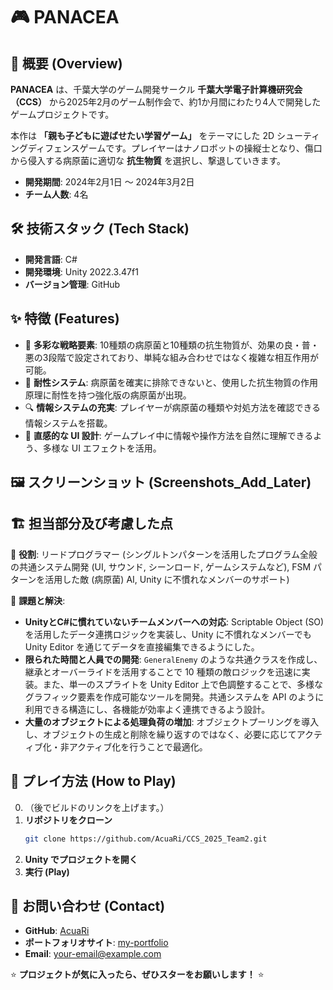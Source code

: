 # 🎮 **PANACEA**

## 📝 **概要 (Overview)**

**PANACEA** は、千葉大学のゲーム開発サークル **千葉大学電子計算機研究会（CCS）** から2025年2月のゲーム制作会で、約1か月間にわたり4人で開発したゲームプロジェクトです。

本作は **「親も子どもに遊ばせたい学習ゲーム」** をテーマにした 2D シューティングディフェンスゲームです。プレイヤーはナノロボットの操縦士となり、傷口から侵入する病原菌に適切な **抗生物質** を選択し、撃退していきます。

- **開発期間**: 2024年2月1日 ～ 2024年3月2日
- **チーム人数**: 4名

## 🛠️ **技術スタック (Tech Stack)**

- **開発言語**: C#
- **開発環境**: Unity 2022.3.47f1
- **バージョン管理**: GitHub

## ✨ **特徴 (Features)**

- 🦠 **多彩な戦略要素**: 10種類の病原菌と10種類の抗生物質が、効果の良・普・悪の3段階で設定されており、単純な組み合わせではなく複雑な相互作用が可能。
- 🧬 **耐性システム**: 病原菌を確実に排除できないと、使用した抗生物質の作用原理に耐性を持つ強化版の病原菌が出現。
- 🔍 **情報システムの充実**: プレイヤーが病原菌の種類や対処方法を確認できる情報システムを搭載。
- 🎨 **直感的な UI 設計**: ゲームプレイ中に情報や操作方法を自然に理解できるよう、多様な UI エフェクトを活用。

## 🖼️ **スクリーンショット (Screenshots_Add_Later)**

## 🏗️ **担当部分及び考慮した点**

🔹 **役割**: リードプログラマー (シングルトンパターンを活用したプログラム全般の共通システム開発 (UI, サウンド, シーンロード, ゲームシステムなど), FSM パターンを活用した敵 (病原菌) AI, Unity に不慣れなメンバーのサポート)

🔹 **課題と解決**:
- **UnityとC#に慣れていないチームメンバーへの対応**: Scriptable Object (SO) を活用したデータ連携ロジックを実装し、Unity に不慣れなメンバーでも Unity Editor を通じてデータを直接編集できるようにした。
- **限られた時間と人員での開発**: `GeneralEnemy` のような共通クラスを作成し、継承とオーバーライドを活用することで 10 種類の敵ロジックを迅速に実装。また、単一のスプライトを Unity Editor 上で色調整することで、多様なグラフィック要素を作成可能なツールを開発。共通システムを API のように利用できる構造にし、各機能が効率よく連携できるよう設計。
- **大量のオブジェクトによる処理負荷の増加**: オブジェクトプーリングを導入し、オブジェクトの生成と削除を繰り返すのではなく、必要に応じてアクティブ化・非アクティブ化を行うことで最適化。

## 🚀 **プレイ方法 (How to Play)**

0. （後でビルドのリンクを上げます。）
1. **リポジトリをクローン**
   ```bash
   git clone https://github.com/AcuaRi/CCS_2025_Team2.git
   ```
2. **Unity でプロジェクトを開く**
3. **実行 (Play)**

## 📩 **お問い合わせ (Contact)**

- **GitHub**: [AcuaRi](https://github.com/AcuaRi/CCS_2025_Team2)
- **ポートフォリオサイト**: [my-portfolio](https://my-portfolio_add_later.com)
- **Email**: [your-email@example.com](acuarium2307@gmail.com)

⭐ **プロジェクトが気に入ったら、ぜひスターをお願いします！** ⭐

